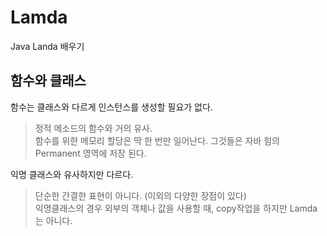 # Lamda

Java Landa 배우기 <br/>

## 함수와 클래스

함수는 클래스와 다르게 인스턴스를 생성할 필요가 없다.
> 정적 메소드의 함수와 거의 유사. <br/>
함수를 위한 메모리 할당은 딱 한 번만 일어난다. 그것들은 자바 힘의 Permanent 영역에 저장 된다. 

익명 클래스와 유사하지만 다르다.
> 단순한 간결한 표현이 아니다. (이외의 다양한 장점이 있다) <br/>
익명클래스의 경우 외부의 객체나 값을 사용할 때, copy작업을 하지만 Lamda는 아니다. <br/>


